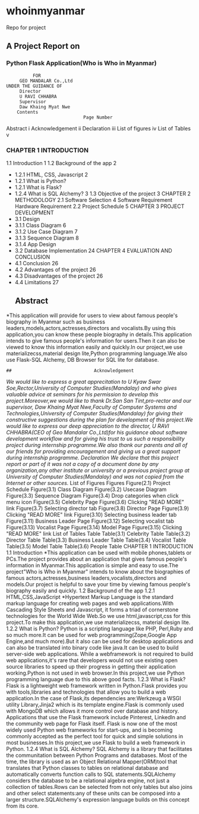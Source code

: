 # whoinmyanmar
Repo for project
## A Project Report on
### Python Flask Application(Who is Who in Myanmar)
              FOR
         GEO MANDALAR Co.,Ltd
    UNDER THE GUIDANCE OF
         Director
         U RAVI CHHABRA
         Supervisor
         Daw Khaing Myat Nwe
        Contents
                                 Page Number
Abstract                             i
Acknowledgement                     ii
Declaration                        iii
List of figures                     iv
List of Tables                       v
### CHAPTER 1 INTRODUCTION
1.1 Introduction                     1
1.2 Background of the app            2
   - 1.2.1 HTML, CSS, Javascript     2
   - 1.2.1 What is Python?
   - 1.2.1 What is Flask?
   - 1.2.4 What is SQL Alchemy?      3
1.3 Objective of the project         3
CHAPTER 2 METHODOLOGY
2.1 Software Selection               4
    Software Requirement
    Hardware Requirement
2.2 Project Schedule                 5
CHAPTER 3 PROJECT DEVELOPMENT
- 3.1 Design
- 3.1.1 Class Diagram                  6
- 3.1.2 Use Case Diagram               7
- 3.1.3 Sequence Diagram               8
- 3.1.4 App Design
- 3.2 Database Implementation          24
CHAPTER 4 EVALUATION AND CONCLUSION
- 4.1 Conclusion                       26
- 4.2 Advantages of the project        26
- 4.3 Disadvantages of the project     26
- 4.4 Limitations                      27
  ##                                  Abstract
*This application will provide for users to view about famous people's biography in Myanmar such as business leaders,models,actors,actresses,directors and vocalists.By using this application,you can know these people biography in details.This application intends to give famous people's information for users.Then it can also be viewed to know this information easily and quickly.In our project,we use materializecss,material design lite,Python programming language.We also use Flask-SQL Alchemy, DB Browser for SQL lite for database.

    ##                               Acknowledgement
 *We would like to express a great apprecitation to U Kyaw Swar Soe,Rector,University of Computer Studies(Mandalay) and who gives valuable advice at seminars for his permission to develop this project.Moreover,we would like to thank Dr.San San Tint,pro-rector and our supervisor,
 Daw Khaing Myat Nwe,Faculty of Computer Systems and Technologies,University of Computer Studies(Mandalay) for giving their constructive suggestions during the plan for development of this project.We would like to express our deep appreciation to the director, U RAVI CHHABRA(CEO of Geo Mandalar Co.,Ltd)for his guidance about software development workflow and for giving his trust to us such a responsibility project during internship programme.We also thank our parents and all of our friends for providing encouragement and giving us a great support during internship programme.
                                 Declaration
 We declare that this project report or part of it was not a copy of a document done by any organization,any other institute or university or a previous project group at University of Computer Studies(Mandalay) and was not copied from the Internet or other sources.*
                       List of Figures
Figures
Figure(2.1) Project Schedule
Figure(3.1) Class Diagram
Figure(3.2) Usecase Diagram
Figure(3.3) Sequence Diagram
Figure(3.4) Drop categories when click menu icon
Figure(3.5) Celebrity Page
Figure(3.6) Clicking "READ MORE" link
Figure(3.7) Selecting director tab
Figure(3.8) Director Page
Figure(3.9) Clicking "READ MORE" link
Figure(3.10) Selecting business leader tab
Figure(3.11) Business Leader Page
Figure(3.12) Selecting vocalist tab
Figure(3.13) Vocalist Page
Figure(3.14) Model Page
Figure(3.15) Clicking "READ MORE" link
                                    List of Tables
Table
Table(3.1) Celebrity Table
Table(3.2) Director Table
Table(3.3) Business Leader Table
Table(3.4) Vocalist Table
Table(3.5) Model Table
Table(3.6) People Table
CHAPTER 1 INTRODUCTION
1.1 Introduction
*This application can be used with mobile phones,tablets or PCs.The project provides about an application that gives famous people's information in Myanmar.This application is simple and easy to use.The project"Who is Who in Myanmar" intends to know about the biographies of famous actors,actresses,business leaders,vocalists,directors and models.Our project is helpful to save your time by viewing famous people's biography easily and quickly.
1.2 Background of the app
1.2.1 HTML,CSS,JavaScript
      *Hypertext Markup Language is the standard markup language for creating web pages and web applications.With Cascading Style Sheets and Javascript, it forms a triad of cornerstone technologies for the World Wide Web.So we use html,javascript,css for this project.To make this application,we use materializecss, material design lite.
1.2.2 What is Python?
     Python is a scripting language like PHP, Perl,Ruby and so much more.It can be used for web programming(Zope,Google App Engine,and much more).But it also can be used for desktop applications and can also be translated into binary code like java.It can be used to build server-side web applications. While a webframework is not required to build web applications,it's rare that developers would not use existing open source libraries to speed up their progress in getting their application working.Python is not used in web browser.In this project,we use Python programming language due to this above good facts.
1.2.3 What is Flask?
    Flask is a lightweight web framework written in Python.Flask provides you with tools,libraries and technologies that allow you to build a web application.In the case of Flask,its dependencies are:Werkzeug a WSGI utility Library,Jinja2 which is its template engine.Flask is commonly used with MongoDB which allows it more control over database and history. Applications that use the Flask framework include Pinterest, Linkedln and the community web page for Flask itself. Flask is now one of the most widely used Python web frameworks for start-ups, and is becoming commonly accepted as the perfect tool for quick and simple solutions in most businesses.In this project,we use Flask to build a web framework in Python.
1.2.4 What is SQL Alchemy?
      SQL Alchemy is a library that facilitates the communitation between Python Programs and databases. Most of the time, the library is used as an Object Relational Mapper(ORM)tool that translates that Python classes to tables on relational database and automatically converts function calls to SQL statements.SQLAlchemy considers the database to be a relational algebra engine, not just a collection of tables.Rows can be selected from not only tables but also joins and other select statements:any of these units can be composed into a larger structure.SQLAlchemy's expression language builds on this concept from its core.
    
    
                                   

